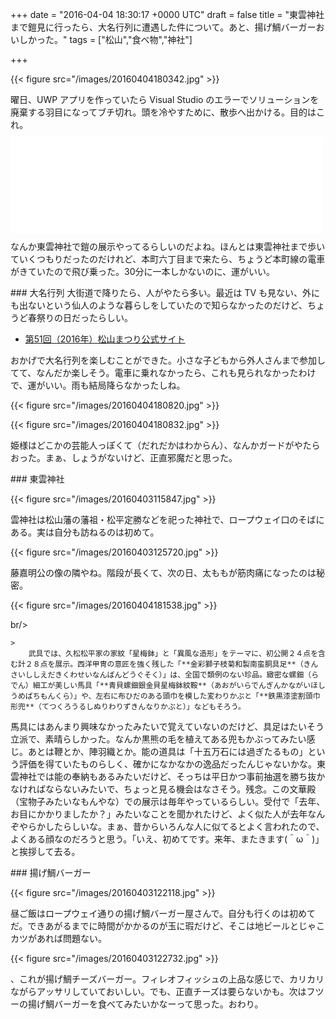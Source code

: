 
+++
date = "2016-04-04 18:30:17 +0000 UTC"
draft = false
title = "東雲神社まで鎧見に行ったら、大名行列に遭遇した件について。あと、揚げ鯛バーガーおいしかった。"
tags = ["松山","食べ物","神社"]

+++


{{< figure src="/images/20160404180342.jpg"  >}}

曜日、UWP アプリを作っていたら Visual Studio のエラーでソリューションを廃棄する羽目になってブチ切れ。頭を冷やすために、散歩へ出かける。目的はこれ。<iframe src="//hatenablog-parts.com/embed?url=http%3A%2F%2Fwww.ehime-np.co.jp%2Fnews%2Flocal%2F20160402%2Fnews20160402071.html" title="久松家ゆかり４０点公開　松山・東雲神社 | 愛媛新聞ONLINE" class="embed-card embed-webcard" scrolling="no" frameborder="0" style="display: block; width: 100%; height: 155px; max-width: 500px; margin: 10px 0px;"></iframe>なんか東雲神社で鎧の展示やってるらしいのだよね。ほんとは東雲神社まで歩いていくつもりだったのだけれど、本町六丁目まで来たら、ちょうど本町線の電車がきていたので飛び乗った。30分に一本しかないのに、運がいい。

<div class="section">
    ### 大名行列
    大街道で降りたら、人がやたら多い。最近は TV も見ない、外にも出ないという仙人のような暮らしをしていたので知らなかったのだけど、ちょうど春祭りの日だったらしい。

<ul>
<li><a href="http://www.m-festa.jp/:embedhttps://www.city.matsuyama.ehime.jp/kanko/kankoguide/matsurievent/oshiroharu.html">第51回（2016年）松山まつり公式サイト</a></li>
</ul>おかげで大名行列を楽しむことができた。小さな子どもから外人さんまで参加してて、なんだか楽しそう。電車に乗れなかったら、これも見られなかったわけで、運がいい。雨も結局降らなかったしね。

{{< figure src="/images/20160404180820.jpg"  >}}

{{< figure src="/images/20160404180832.jpg"  >}}

姫様はどこかの芸能人っぽくて（だれだかはわからん）、なんかガードがやたらおった。まぁ、しょうがないけど、正直邪魔だと思った。

</div>
<div class="section">
    ### 東雲神社
    

{{< figure src="/images/20160403115847.jpg"  >}}

雲神社は松山藩の藩祖・松平定勝などを祀った神社で、ロープウェイ口のそばにある。実は自分も訪ねるのは初めて。

{{< figure src="/images/20160403125720.jpg"  >}}

藤嘉明公の像の隣やね。階段が長くて、次の日、太ももが筋肉痛になったのは秘密。

{{< figure src="/images/20160404181538.jpg"  >}}

br/>


    >
        武具では、久松松平家の家紋「星梅鉢」と「異風な造形」をテーマに、初公開２４点を含む計２８点を展示。西洋甲冑の意匠を強く残した「**金彩獅子枝菊和製南蛮胴具足**（きんさいししえだきくわせいなんばんどうぐそく）」は、全国で類例のない珍品。緻密な螺鈿（らでん）細工が美しい馬具「**青貝螺鈿銀金貝星梅鉢紋鞍**（あおがいらでんぎんかながいほしうめばちもんくら）」や、左右に布ひだのある頭巾を模した変わりかぶと「**鉄黒漆塗割頭巾形兜**（てつくろうるしぬりわりずきんなりかぶと）」などもそろう。

    
馬具にはあんまり興味なかったみたいで覚えていないのだけど、具足はたいそう立派で、素晴らしかった。なんか黒熊の毛を植えてある兜もかぶってみたい感じ。あとは鞭とか、陣羽織とか。能の道具は「十五万石には過ぎたるもの」という評価を得ていたものらしく、確かになかなかの逸品だったんじゃないかな。東雲神社では能の奉納もあるみたいだけど、そっちは平日かつ事前抽選を勝ち抜かなければならないみたいで、ちょっと見る機会はなさそう。残念。この文華殿（宝物子みたいなもんやな）での展示は毎年やっているらしい。受付で「去年、お目にかかりましたか？」みたいなことを聞かれたけど、よく似た人が去年なんぞやらかしたらしいな。まぁ、昔からいろんな人に似てるとよく言われたので、よくある顔なのだろうと思う。「いえ、初めてです。来年、またきます(＾ω＾)」と挨拶して去る。

</div>
<div class="section">
    ### 揚げ鯛バーガー
    

{{< figure src="/images/20160403122118.jpg"  >}}

昼ご飯はロープウェイ通りの揚げ鯛バーガー屋さんで。自分も行くのは初めてだ。できあがるまでに時間がかかるのが玉に瑕だけど、そこは地ビールとじゃこカツがあれば問題ない。

{{< figure src="/images/20160403122732.jpg"  >}}

、これが揚げ鯛チーズバーガー。フィレオフィッシュの上品な感じで、カリカリながらアッサリしていておいしい。でも、正直チーズは要らないかも。次はフツーの揚げ鯛バーガーを食べてみたいかなーって思った。おわり。

</div>

